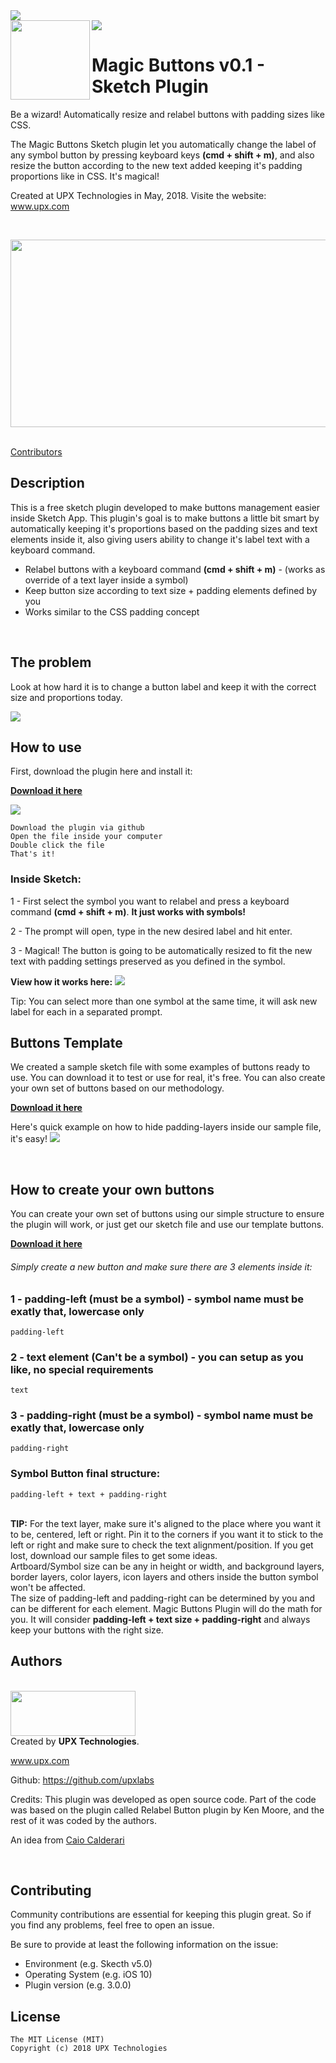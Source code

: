 
<img src="https://github.com/upxlabs/magic-buttons-sketch-plugin/blob/master/cover-and-icons/github-magic-buttons-cover.png" />

<br>

<img src="https://github.com/upxlabs/magic-buttons-sketch-plugin/blob/master/documentation-images/relabel-example.gif" />

<img src="https://github.com/upxlabs/magic-buttons-sketch-plugin/blob/master/cover-and-icons/magic-buttons-icon-big.png" width="127px" height="127px" align="left"/>

# Magic Buttons v0.1 - Sketch Plugin

Be a wizard! Automatically resize and relabel buttons with padding sizes like CSS.

The Magic Buttons Sketch plugin let you automatically change the label of any symbol button by pressing keyboard keys <b>(cmd + shift + m)</b>,
and also resize the button according to the new text added keeping it's padding proportions like in CSS. It's magical!

Created at UPX Technologies in May, 2018. Visite the website: www.upx.com

<br>


<a href="https://github.com/upxlabs/magic-buttons-sketch-plugin/raw/master/magic-buttons-sketch-plugin-v01.zip" ><img src="https://github.com/upxlabs/magic-buttons-sketch-plugin/blob/master/documentation-images/download-button.jpg" width="750" height="300" align="center" /></a>

<br>

<a href="https://github.com/upxlabs/magic-buttons-sketch-plugin/graphs/contributors">
  Contributors
</a>

<br>

## Description

This is a free sketch plugin developed to make buttons management easier inside Sketch App.
This plugin's goal is to make buttons a little bit smart by automatically keeping it's proportions
based on the padding sizes and text elements inside it, also giving users ability to change it's label text with a keyboard command.

* Relabel buttons with a keyboard command <b>(cmd + shift + m)</b> - (works as override of a text layer inside a symbol)
* Keep button size according to text size + padding elements defined by you
* Works similar to the CSS padding concept

<br>

## The problem

Look at how hard it is to change a button label and keep it with the correct size and proportions today.


<img src="https://github.com/upxlabs/magic-buttons-sketch-plugin/blob/master/documentation-images/example-how-we-do-it-today.gif" />

<br>

## How to use

First, download the plugin here and install it:

<a href="https://github.com/upxlabs/magic-buttons-sketch-plugin/raw/master/magic-buttons-sketch-plugin-v01.zip"><b>Download it here</b></a>

<img src="https://github.com/upxlabs/magic-buttons-sketch-plugin/blob/master/documentation-images/how-to-install.gif" />

```
Download the plugin via github
Open the file inside your computer
Double click the file
That's it!
```

### Inside Sketch:

1 - First select the symbol you want to relabel and press a keyboard command <b>(cmd + shift + m)</b>.
<b>It just works with symbols!</b>


2 - The prompt will open, type in the new desired label and hit enter.

3 - Magical! The button is going to be automatically resized to fit the new text with padding settings preserved as you defined in the symbol.

<b>View how it works here:</b>
<img src="https://github.com/upxlabs/magic-buttons-sketch-plugin/blob/master/documentation-images/resize-button-example.gif" />

Tip:
You can select more than one symbol at the same time, it will ask new label for each in a separated prompt.

## Buttons Template

We created a sample sketch file with some examples of buttons ready to use. You can download it to test or use for real, it's free.
You can also create your own set of buttons based on our methodology.

<a href="https://github.com/upxlabs/magic-buttons-sketch-plugin/raw/master/magic-buttons-sketch-plugin-v01.zip"><b>Download it here</b></a>


Here's quick example on how to hide padding-layers inside our sample file, it's easy!
<img src="https://github.com/upxlabs/magic-buttons-sketch-plugin/blob/master/documentation-images/how-to-hide-padding.gif" />

<br>

## How to create your own buttons

You can create your own set of buttons using our simple structure to ensure the plugin will work, 
or just get our sketch file and use our template buttons.

<a href="https://github.com/upxlabs/magic-buttons-sketch-plugin/raw/master/magic-buttons-sketch-plugin-v01.zip"><b>Download it here</b></a>

###### Simply create a new button and make sure there are 3 elements inside it:
### 1 - padding-left (must be a symbol) - symbol name must be exatly that, lowercase only
```
padding-left
```
### 2 - text element (Can't be a symbol) - you can setup as you like, no special requirements
```
text
```
### 3 - padding-right (must be a symbol) - symbol name must be exatly that, lowercase only
```
padding-right
```

### <b>Symbol Button final structure:</b>
```
padding-left + text + padding-right
```

<br>
<b>TIP:</b> For the text layer, make sure it's aligned to the place where you want it to be, centered, left or right. Pin it to the corners if you want it to stick to the left or right and make sure to check the text alignment/position. If you get lost, download our sample files to get some ideas.

<br>
Artboard/Symbol size can be any in height or width, and background layers, border layers, color layers, icon layers and others inside the button symbol won't be affected.

<br>
The size of padding-left and padding-right can be determined by you and can be different for each element.
Magic Buttons Plugin will do the math for you. It will consider <b>padding-left + text size + padding-right</b> and always keep your buttons with the right size.


<br>

## Authors

<br>

<img src="https://github.com/upxlabs/magic-buttons-sketch-plugin/blob/master/documentation-images/logo-upx.png" width="200" height="72"  />

<br>
Created by <b>UPX Technologies</b>.

www.upx.com

Github:
https://github.com/upxlabs

Credits:
This plugin was developed as open source code.
Part of the code was based on the plugin called Relabel Button plugin by Ken Moore,
and the rest of it was coded by the authors.

An idea from <a href="https://github.com/calderariciao">Caio Calderari</a>

<br>

## Contributing

Community contributions are essential for keeping this plugin great. So if you find any problems, feel free to open an issue.

Be sure to provide at least the following information on the issue:

* Environment (e.g. Skecth v5.0)
* Operating System (e.g. iOS 10)
* Plugin version (e.g. 3.0.0)


## License

```
The MIT License (MIT)
Copyright (c) 2018 UPX Technologies
```